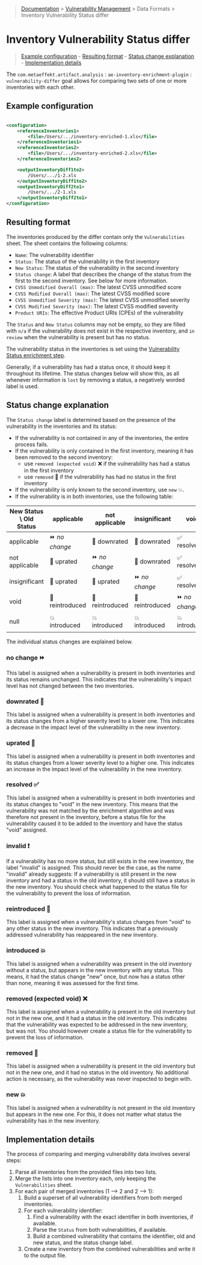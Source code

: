 > [Documentation](../../README.md) >
> [Vulnerability Management](../vulnerability-management.md) >
> Data Formats >
> Inventory Vulnerability Status differ

# Inventory Vulnerability Status differ

> [Example configuration](#example-configuration) -
> [Resulting format](#resulting-format) -
> [Status change explanation](#status-change-explanation) -
> [Implementation details](#implementation-details)

The `com.metaeffekt.artifact.analysis` : `ae-inventory-enrichment-plugin` : `vulnerability-differ` goal allows for
comparing two sets of one or more inventories with each other.

## Example configuration

```xml

<configuration>
    <referenceInventories1>
        <file>/Users/.../inventory-enriched-1.xls</file>
    </referenceInventories1>
    <referenceInventories2>
        <file>/Users/.../inventory-enriched-2.xls</file>
    </referenceInventories2>

    <outputInventoryDiff1to2>
        /Users/.../1-2.xls
    </outputInventoryDiff1to2>
    <outputInventoryDiff2to1>
        /Users/.../2-1.xls
    </outputInventoryDiff2to1>
</configuration>
```

## Resulting format

The inventories produced by the differ contain only the `Vulnerabilities` sheet. The sheet contains the following
columns:

- `Name`: The vulnerability identifier
- `Status`: The status of the vulnerability in the first inventory
- `New Status`: The status of the vulnerability in the second inventory
- `Status change`: A label that describes the change of the status from the first to the second inventory. See below for
  more information.
- `CVSS Unmodified Overall (max)`: The latest CVSS unmodified score
- `CVSS Modified Overall (max)`: The latest CVSS modified score
- `CVSS Unmodified Severity (max)`: The latest CVSS unmodified severity
- `CVSS Modified Severity (max)`: The latest CVSS modified severity
- `Product URIs`: The effective Product URIs (CPEs) of the vulnerability

The `Status` and `New Status` columns may not be empty, so they are filled with `n/a` if the vulnerability does not
exist in the respective inventory, and `in review` when the vulnerability is present but has no status.

The vulnerability status in the inventories is set using the
[Vulnerability Status enrichment step](https://github.com/org-metaeffekt/metaeffekt-documentation-template/blob/main/doc/inventory-enrichment/enrichment/steps.md#vulnerability-status).

Generally, if a vulnerability has had a status once, it should keep it throughout its lifetime. The status changes below
will show this, as all whenever information is `lost` by removing a status, a negatively worded label is used.

## Status change explanation

The `Status change` label is determined based on the presence of the vulnerability in the inventories and its status:

- If the vulnerability is not contained in any of the inventories, the entire process fails.
- If the vulnerability is only contained in the first inventory, meaning it has been removed to the second inventory:
    - use `removed (expected void)` :x: if the vulnerability has had a status in the first inventory
    - use `removed` :small_blue_diamond: if the vulnerability has had no status in the first inventory
- If the vulnerability is only known to the second inventory, use `new` :boom:.
- If the vulnerability is in both inventories, use the following table:

| New Status \ Old Status | applicable                             | not applicable                         | insignificant                          | void                        | null                                 |
|-------------------------|----------------------------------------|----------------------------------------|----------------------------------------|-----------------------------|--------------------------------------|
| applicable              | :fast_forward: _no change_             | :small_red_triangle_down: downrated    | :small_red_triangle_down: downrated    | :white_check_mark: resolved | :heavy_exclamation_mark: **invalid** |
| not applicable          | :small_red_triangle: uprated           | :fast_forward: _no change_             | :small_red_triangle_down: downrated    | :white_check_mark: resolved | :heavy_exclamation_mark: **invalid** |
| insignificant           | :small_red_triangle: uprated           | :small_red_triangle: uprated           | :fast_forward: _no change_             | :white_check_mark: resolved | :heavy_exclamation_mark: **invalid** |
| void                    | :arrows_counterclockwise: reintroduced | :arrows_counterclockwise: reintroduced | :arrows_counterclockwise: reintroduced | :fast_forward: _no change_  | :heavy_exclamation_mark: **invalid** |
| null                    | :boom: introduced                      | :boom: introduced                      | :boom: introduced                      | :boom: introduced           | :fast_forward: _no change_           |

The individual status changes are explained below.

### no change :fast_forward:

This label is assigned when a vulnerability is present in both inventories and its status remains unchanged. This
indicates that the vulnerability's impact level has not changed between the two inventories.

### downrated :small_red_triangle_down:

This label is assigned when a vulnerability is present in both inventories and its status changes from a higher severity
level to a lower one. This indicates a decrease in the impact level of the vulnerability in the new inventory.

### uprated :small_red_triangle:

This label is assigned when a vulnerability is present in both inventories and its status changes from a lower severity
level to a higher one. This indicates an increase in the impact level of the vulnerability in the new inventory.

### resolved :white_check_mark:

This label is assigned when a vulnerability is present in both inventories and its status changes to "void" in the new
inventory. This means that the vulnerability was not matched by the enrichment algorithm and was therefore not present
in the inventory, before a status file for the vulnerability caused it to be added to the inventory and have the status
"void" assigned.

### invalid :heavy_exclamation_mark:

If a vulnerability has no more status, but still exists in the new inventory, the label "invalid" is assigned. This
should never be the case, as the name "invalid" already suggests: If a vulnerability is still present in the new
inventory and had a status in the old inventory, it should still have a status in the new inventory. You should check
what happened to the status file for the vulnerability to prevent the loss of information.

### reintroduced :arrows_counterclockwise:

This label is assigned when a vulnerability's status changes from "void" to any other status in the new inventory. This
indicates that a previously addressed vulnerability has reappeared in the new inventory.

### introduced :boom:

This label is assigned when a vulnerability was present in the old inventory without a status, but appears in the new
inventory with any status. This means, it had the status change "new" once, but now has a status other than none,
meaning it was assessed for the first time.

### removed (expected void) :x:

This label is assigned when a vulnerability is present in the old inventory but not in the new one, and it had a status
in the old inventory. This indicates that the vulnerability was expected to be addressed in the new inventory, but was
not. You should however create a status file for the vulnerability to prevent the loss of information.

### removed :small_blue_diamond:

This label is assigned when a vulnerability is present in the old inventory but not in the new one, and it had no status
in the old inventory. No additional action is necessary, as the vulnerability was never inspected to begin with.

### new :boom:

This label is assigned when a vulnerability is not present in the old inventory but appears in the new one. For this, it
does not matter what status the vulnerability has in the new inventory.

## Implementation details

The process of comparing and merging vulnerability data involves several steps:

1. Parse all inventories from the provided files into two lists.
2. Merge the lists into one inventory each, only keeping the `Vulnerabilities` sheet.
3. For each pair of merged inventories (1 --> 2 and 2 --> 1):
    1. Build a superset of all vulnerability identifiers from both merged inventories.
    2. For each vulnerability identifier:
        1. Find a vulnerability with the exact identifier in both inventories, if available.
        2. Parse the `Status` from both vulnerabilities, if available.
        3. Build a combined vulnerability that contains the identifier, old and new status, and the status change label.
    3. Create a new inventory from the combined vulnerabilities and write it to the output file.
